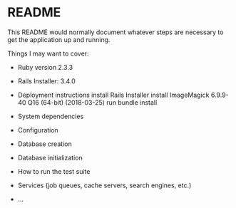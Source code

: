 # README

This README would normally document whatever steps are necessary to get the
application up and running.

Things I may want to cover:

* Ruby version 2.3.3
* Rails Installer: 3.4.0
* Deployment instructions
 install Rails Installer
 install ImageMagick 6.9.9-40 Q16 (64-bit) (2018-03-25)
 run bundle install

* System dependencies

* Configuration

* Database creation

* Database initialization

* How to run the test suite

* Services (job queues, cache servers, search engines, etc.)



* ...
